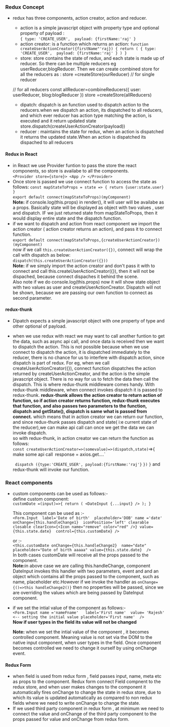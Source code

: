 ### <Strong>Redux Concept</strong>
- redux has three components, action creator, action and reducer. 
  - action is a simple javascript object with property type and optional property of payload :  
  `{ type: 'CREATE_USER', 
  payload: {firstName:'raj' }`
  - action creator: is a function which returns an action:
    `function createUserActionCreator({firstName"'raj})
    {
        return (
            { type: 'CREATE_USER', 
             payload: {firstName:'raj' }
        )
    }` 
  -  store: store contains the state of redux, and each state is made up of reducer. So there can be multiple reducers eg userReducer,blogReducer. Then we can create combined store for all the reducers as :
  store =createStore(ourReducer) // for single reducer
  
  // for all reducers
   const allReducer=combineReducers({
    user: userReducer,
    blog:blogReducer
   })
   store =createStore(allReducers)
  - dipatch: dispatch is an function used to dispatch action to the reducers.when we dispatch an action, its dispatched to all reducers, and which ever reducer has action type matching the action, is executed and it return updated state
  store.dispatch(createUserActionCreator(payload))
  - reducer : maintains the state for redux, when an action is dispatched it returns the updated state.When an action is dispatched its dispached to all reducers

#### Redux in React
- in React we use Provider funtion to pass the store the react components, so store is availabe to all the components.  
`<Provider store={store}>
    <App />
</Provider>` 
- Once store is passed we use connect function to access the state as follows:
`const mapStateToProps = state => {
    return {user:state.user}
}  `  
`export default connect(mapStateToProps)(myComponent)`   
<Strong>Note:</strong> if console.log(this.props) in render(), it will user will be availabe as a props. Basically state will be displayed as object with two values , user and dispatch. IF we just returned state from mapStateToProps, then it would display entire state and the dispatch function.
- if we want to dispatch and action from react component we import the action creator ( action creator returns an action), and pass it to connect function.  
`export default connect(mapStateToProps,{createUserActionCreator})(myComponent)`  
now if we call `this.createUserActionCreator({})`, connect will wrap the call with dispatch as below: 
`dispatch(this.createUserActionCreator({}))`  
<strong>Note:</strong> if we simply import the action creator and don't pass it with to connect and call this.createUserActionCreator({}), then it will not be dispached, because connect dispaches it behind the scene.  
Also note if we do console.log(this.props) now it will show
state object with two values as user and createUserActionCreator. Dispatch will not be shown, because we are passing our own function to connect as second parameter.
#### redux-thunk
- Dipatch expects a simple javascript object with one property of type and other optional of payload.
- when we use redux with react we may want to call another funtion to get the data, such as async api call, and once data is received then we want to dispatch the action. This is not possible because when we use connect to dispatch the action, it is dispatched immediately to the reducer, there is no chance for us to interfere with dispatch action, since dispatch is part of redux. 
For eg, when we call createUserActionCreator({}), connect function dispatches the action returned by createUserActionCreator, and the action is the simple javascript object. There is no way for us to fetch the data then call the dispatch.
This is where redux-thunk middleware comes handy. With redux-thunk middleware, when connect invokes dispatch it is passed to redux-thunk.
<Strong>redux-thunk allows the action creator to return action of function, so if action creator returns function, redux-thunk executes that function, and also passes two parameters to the function, dispatch and getState(), dispatch is same what is passed from connect.</strong> which means that in action creator we can return our function, and since redux-thunk passes dispatch and state( i:e current state of the reducer),we can make api call can once we get the data we can invoke dispatch.  
so with redux-thunk, in  action creator we can return the function as follows:  
`const createUserActionCreator=>(somevalue)=>(dispatch,state)`=>{`   
   `  make some api call`
    `response = axios.get....`

   ` dispatch ({type:'CREATE_USER', payload:{firstName:'raj'}`
   `})`
`}`
and redux-thunk will invoke our function.

### <strong>React components</strong>
- custom components can be used as follows:-   
define custom component:   
`customDate =(input)=>{
      return (
        <DateInput
        {...input}
        />
      );
  }` 

  This component can be used as :-  
  `<Form.Input  label='Date of birth'  placeholder='DOB' name ='date' onChange={this.handleChange1} 
         iconPosition='left'
         clearable
          closable
          clearIcon={<Icon name="remove" color="red" />}
          value={this.state.date} 
          control={this.customDate} />` 

    or :-  
    `<this.customDate onChange={this.handleChange2}  name="date"  placeholder="Date of birth aaaaa" value={this.state.date}  />`   
    In both cases customDate will receive all the props passed to the component.  
    <Strong>Note:</strong>in above case we are calling this.handleChange, component DateInput invokes this handler with two parameters, event and and an object which contains all the props passed to the component, such as name, placeholder etc.However if we invoke the handler as 
    `onChange={()=>this handleChange2()}` then no properties will be passed, since we are overriding the values which are being passed by DateInput component. 

- if we set the intial value of the component as follows:-  
   `<Form.Input name ='nameFname'  
              label='First name' 
              value= 'Rajesh'  <-- setting the initial value
              placeholder='First name' 
               />`  
    <strong>Now if user types in the field its value will not be changed</strong>

    <strong>Note:</strong> when we set the intial value of the component , it becomes controlled component. Meaning value is not set via the DOM to the native input component, when user types in the field. Once component becomes controlled we need to change it ourself by using onChange event.


#### Redux Form
- when field is used from redux form , field passes input, name, meta etc as props to the component. Redux form connect  Field compnent  to the redux store, and when user makes changes to the component it automatically fires onChange to change the state in redux store, due to which its value is updated automatically as compared to non redux fields where we need to write onChange to change the state. 
- If we used third party component in redux form , at minimum we need to connect the value and onChange of the third party component to the props passed for value and onChange from redux form.

